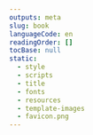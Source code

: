 ```yaml
---
outputs: meta
slug: book
languageCode: en
readingOrder: []
tocBase: null
static:
  - style
  - scripts
  - title
  - fonts
  - resources
  - template-images
  - favicon.png
---
```

